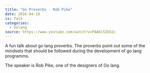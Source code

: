 ```yaml
---
title: "Go Proverbs - Rob Pike"
date: 2016-04-19
is: Talk
categories:
  - Golang
source: https://www.youtube.com/watch?v=PAAkCSZUG1c
---
```


A fun talk about go lang proverbs. The proverbs point out some of the mindsets
that should be followed during the development of go lang programms.

The speaker is Rob Pike, one of the designers of Go lang.

